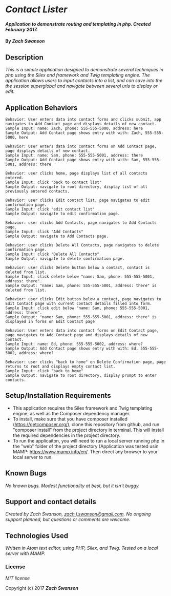 # _Contact Lister_

#### _Application to demonstrate routing and templating in php.  Created February 2017._

#### By _**Zach Swanson**_

## Description

_This is a simple application designed to demonstrate several techniques in php using the Silex and framework and Twig templating engine.  The application allows users to input contacts into a list, and can save into the the session superglobal and navigate between several urls to display or edit._

## Application Behaviors
```
Behavior: User enters data into contact forms and clicks submit, app navigates to Add Contact page and displays details of new contact.
Sample Input: name: Zach, phone: 555-555-5000, address: here
Sample Output: Add Contact page shows entry with with: Zach, 555-555-5000, here
```
```
Behavior: User enters data into contact forms on Add Contact page, page displays details of new contact.
Sample Input: name: Sam, phone: 555-555-5001, address: there
Sample Output: Add Contact page shows entry with with: Sam, 555-555-5001, address: there
```
```
Behavior: user clicks home, page displays list of all contacts entered.
Sample Input: click "back to contact list"
Sample Output: navigate to root directory, display list of all previously entered contacts.
```
```
Behavior: user clicks Edit contact list, page navigates to edit confirmation page.
Sample Input: click "edit contact list"
Sample Output: navigate to edit confirmation page.
```
```
Behavior: user clicks Add Contacts, page navigates to Add Contacts page.
Sample Input: click "Add Contacts"
Sample Output: navigate to Add Contacts page.
```
```
Behavior: user clicks Delete All Contacts, page navigates to delete confirmation page.
Sample Input: click "Delete All Contacts"
Sample Output: navigate to delete confirmation page.
```
```
Behavior: user clicks Delete button below a contact, contact is deleted from list.
Sample Input: click delete below "name: Sam, phone: 555-555-5001, address: there".
Sample Output: "name: Sam, phone: 555-555-5001, address: there" is deleted from list.
```
```
Behavior: user clicks Edit button below a contact, page navigates to Edit Contact page with current contact details filled into form.
Sample Input: click edit below "name: Sam, phone: 555-555-5001, address: there".
Sample Output: "name: Sam, phone: 555-555-5001, address: there" is displayed in forms on Edit Contact page
```
```
Behavior: User enters data into contact forms on Edit Contact page, page navigates to Add Contact page and displays details of new contact.
Sample Input: name: Ed, phone: 555-555-5002, address: where?
Sample Output: Add Contact page shows entry with with: Ed, 555-555-5002, address: where?
```
```
Behavior: user clicks "back to home" on Delete Confirmation page, page returns to root and displays empty contact list.
Sample Input: click "back to home"
Sample Output: navigate to root directory, display prompt to enter contacts.
```

## Setup/Installation Requirements

* This application requires the Silex framework and Twig templating engine, as well as the Composer dependency manager.
* To install, make sure that you have composer installed (https://getcomposer.org/), clone this repository from github, and run "composer install" from the project directory in terminal.  This will install the required dependencies in the project directory.
* To run the applicaiton, you will need to run a local server running php in the "web" folder of the project directory (Application was tested usin MAMP: https://www.mamp.info/en/.  Then direct any browser to your local server to run.


## Known Bugs

 _No known bugs.  Modest functionality at best, but it isn't buggy._

## Support and contact details

_Created by Zach Swanson, zach.j.swanson@gmail.com.  No ongoing support planned, but questions or comments are welcome._

## Technologies Used

_Written in Atom text editor, using PHP, Silex, and Twig.  Tested on a local server with MAMP._

### License

*MIT license*

Copyright (c) 2017 **_Zach Swanson_**
